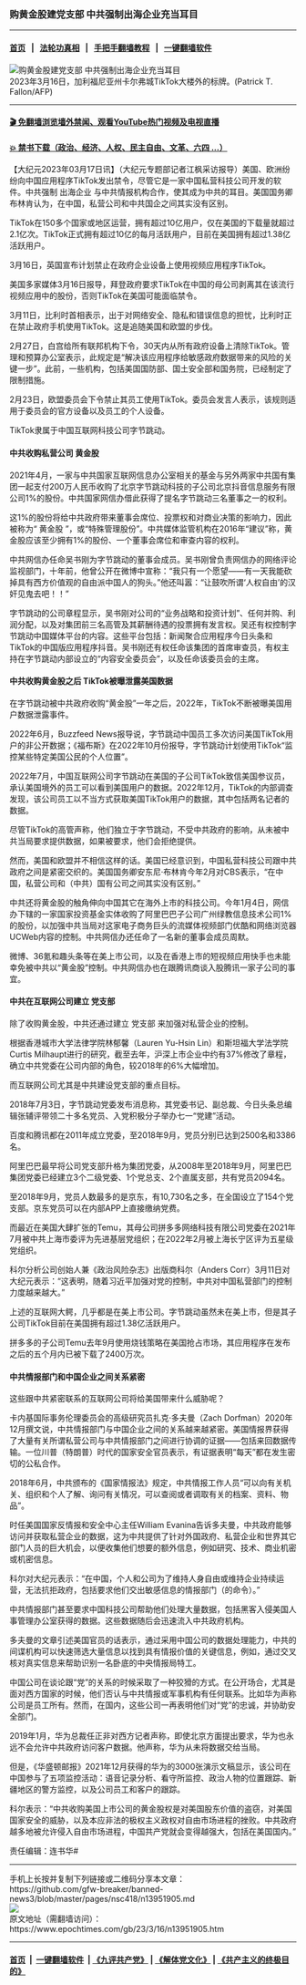 ### 购黄金股建党支部 中共强制出海企业充当耳目
------------------------

#### [首页](https://github.com/gfw-breaker/banned-news3/blob/master/README.md) &nbsp;&nbsp;|&nbsp;&nbsp; [法轮功真相](https://github.com/begood0513/basic/blob/master/README.md)  &nbsp;&nbsp;|&nbsp;&nbsp; [手把手翻墙教程](https://github.com/gfw-breaker/guides/wiki)  &nbsp;&nbsp;|&nbsp;&nbsp; [一键翻墙软件](https://github.com/gfw-breaker/nogfw/blob/master/README.md)  



<div><img alt="购黄金股建党支部 中共强制出海企业充当耳目" class="attachment-djy_600_400 size-djy_600_400 wp-post-image" src="https://i.epochtimes.com/assets/uploads/2023/03/id13951906-000_33BG8EA-600x400.jpg"/>
<div class="caption">
 2023年3月16日，加利福尼亚州卡尔弗城TikTok大楼外的标牌。(Patrick T. Fallon/AFP)
</div></div><hr/>

#### [ 🎬  免翻墙浏览墙外禁闻、观看YouTube热门视频及电视直播](https://github.com/gfw-breaker/HelloWorld)

#### [ 💥  禁书下载（政治、经济、人权、民主自由、文革、六四 ...）](https://github.com/gfw-breaker/books/blob/master/README.md)

<div><p>
 【大纪元2023年03月17日讯】（大纪元专题部记者江枫采访报导）美国、欧洲纷纷向中国应用程序TikTok发出禁令，尽管它是一家中国私营科技公司开发的软件。中共强制
 <ok href="https://www.epochtimes.com/gb/tag/%E5%87%BA%E6%B5%B7%E4%BC%81%E4%B8%9A.html">
  出海企业
 </ok>
 与中共情报机构合作，使其成为中共的耳目。美国国务卿布林肯认为，在中国，私营公司和中共国企之间其实没有区别。
</p>
<p>
 TikTok在150多个国家或地区运营，拥有超过10亿用户，仅在美国的下载量就超过2.1亿次。TikTok正式拥有超过10亿的每月活跃用户，目前在美国拥有超过1.38亿活跃用户。
</p>
<p>
 3月16日，英国宣布计划禁止在政府企业设备上使用视频应用程序TikTok。
</p>
<p>
 美国多家媒体3月16日报导，拜登政府要求TikTok在中国的母公司剥离其在该流行视频应用中的股份，否则TikTok在美国可能面临禁令。
</p>
<p>
 3月11日，比利时首相表示，出于对网络安全、隐私和错误信息的担忧，比利时正在禁止政府手机使用TikTok。这是追随美国和欧盟的步伐。
</p>
<p>
 2月27日，白宫给所有联邦机构下令，30天内从所有政府设备上清除TikTok。管理和预算办公室表示，此规定是“解决该应用程序给敏感政府数据带来的风险的关键一步”。此前，一些机构，包括美国国防部、国土安全部和国务院，已经制定了限制措施。
</p>
<p>
 2月23日，欧盟委员会下令禁止其员工使用TikTok。委员会发言人表示，该规则适用于委员会的官方设备以及员工的个人设备。
</p>
<p>
 TikTok隶属于中国互联网科技公司字节跳动。
</p>
<h4>
 中共收购私营公司
 <ok href="https://www.epochtimes.com/gb/tag/%E9%BB%84%E9%87%91%E8%82%A1.html">
  黄金股
 </ok>
</h4>
<p>
 2021年4月，一家与中共国家互联网信息办公室相关的基金与另外两家中共国有集团一起支付200万人民币收购了北京字节跳动科技的子公司北京抖音信息服务有限公司1%的股份。中共国家网信办借此获得了提名字节跳动三名董事之一的权利。
</p>
<p>
 这1%的股份将给中共政府带来董事会席位、投票权和对商业决策的影响力，因此被称为“
 <ok href="https://www.epochtimes.com/gb/tag/%E9%BB%84%E9%87%91%E8%82%A1.html">
  黄金股
 </ok>
 ”，或“特殊管理股份”。中共媒体监管机构在2016年“建议”称，黄金股应该至少拥有1%的股份、一个董事会席位和审查内容的权利。
</p>
<p>
 中共网信办任命吴书刚为字节跳动的董事会成员。吴书刚曾负责网信办的网络评论监视部门，十年前，他曾公开在微博中宣称：“我只有一个愿望——有一天我能砍掉具有西方价值观的自由派中国人的狗头。”他还叫嚣：“让鼓吹所谓‘人权自由’的汉奸见鬼去吧！！”
</p>
<p>
 字节跳动的公司章程显示，吴书刚对公司的“业务战略和投资计划”、任何并购、利润分配，以及对集团前三名高管及其薪酬待遇的投票拥有发言权。吴还有权控制字节跳动中国媒体平台的内容。这些平台包括：新闻聚合应用程序今日头条和TikTok的中国版应用程序抖音。吴书刚还有权任命该集团的首席审查员，有权主持在字节跳动内部设立的“内容安全委员会”，以及任命该委员会的主席。
</p>
<h4>
 中共收购黄金股之后 TikTok被曝泄露美国数据
</h4>
<p>
 在字节跳动被中共政府收购“黄金股”一年之后，2022年，TikTok不断被曝美国用户数据泄露事件。
</p>
<p>
 2022年6月，Buzzfeed News报导说，字节跳动中国员工多次访问美国TikTok用户的非公开数据；《福布斯》在2022年10月份报导，字节跳动计划使用TikTok“监控某些特定美国公民的个人位置”。
</p>
<p>
 2022年7月，中国互联网公司字节跳动在美国的子公司TikTok致信美国参议员，承认美国境外的员工可以看到美国用户的数据。2022年12月，TikTok的内部调查发现，该公司员工以不当方式获取美国TikTok用户的数据，其中包括两名记者的数据。
</p>
<p>
 尽管TikTok的高管声称，他们独立于字节跳动，不受中共政府的影响，从未被中共当局要求提供数据，如果被要求，他们会拒绝提供。
</p>
<p>
 然而，美国和欧盟并不相信这样的话。美国已经意识到，中国私营科技公司跟中共政府之间是紧密交织的。美国国务卿安东尼‧布林肯今年2月对CBS表示，“在中国，私营公司和（中共）国有公司之间其实没有区别。”
</p>
<p>
 中共还将黄金股的触角伸向中国其它在海外上市的科技公司。今年1月4日，网信办下辖的一家国家投资基金实体收购了阿里巴巴子公司广州绿教信息技术公司1%的股份，以加强中共当局对这家电子商务巨头的流媒体视频部门优酷和网络浏览器UCWeb内容的控制。中共网信办还任命了一名新的董事会成员周默。
</p>
<p>
 微博、36氪和趣头条等在美上市公司，以及在香港上市的短视频应用快手也未能幸免被中共以“黄金股”控制。中共网信办也在跟腾讯商谈入股腾讯一家子公司的事宜。
</p>
<h4>
 中共在互联网公司建立
 <ok href="https://www.epochtimes.com/gb/tag/%E5%85%9A%E6%94%AF%E9%83%A8.html">
  党支部
 </ok>
</h4>
<p>
 除了收购黄金股，中共还通过建立
 <ok href="https://www.epochtimes.com/gb/tag/%E5%85%9A%E6%94%AF%E9%83%A8.html">
  党支部
 </ok>
 来加强对私营企业的控制。
</p>
<p>
 根据香港城市大学法律学院林郁馨（Lauren Yu-Hsin Lin）和斯坦福大学法学院Curtis Milhaupt进行的研究，截至去年，沪深上市企业中约有37%修改了章程，确立中共党委在公司内部的角色，较2018年的6%大幅增加。
</p>
<p>
 而互联网公司尤其是中共建设党支部的重点目标。
</p>
<p>
 2018年7月3日，字节跳动党委发布消息称，其党委书记、副总裁、今日头条总编辑张辅评带领二十多名党员、入党积极分子举办七一“党建”活动。
</p>
<p>
 百度和腾讯都在2011年成立党委，至2018年9月，党员分别已达到2500名和3386名。
</p>
<p>
 阿里巴巴最早将公司党支部升格为集团党委，从2008年至2018年9月，阿里巴巴集团党委已经建立3个二级党委、1个党总支、2个直属支部，共有党员2094名。
</p>
<p>
 至2018年9月，党员人数最多的是京东，有10,730名之多，在全国设立了154个党支部。京东党员可以在内部APP上直接缴纳党费。
</p>
<p>
 而最近在美国大肆扩张的Temu，其母公司拼多多网络科技有限公司党委在2021年7月被中共上海市委评为先进基层党组织；在2022年2月被上海长宁区评为五星级党组织。
</p>
<p>
 科尔分析公司创始人兼《政治风险杂志》出版商科尔（Anders Corr）3月11日对大纪元表示：“这表明，随着习近平加强对党的控制，中共对中国私营部门的控制力度越来越大。”
</p>
<p>
 上述的互联网大鳄，几乎都是在美上市公司。字节跳动虽然未在美上市，但是其子公司TikTok目前在美国拥有超过1.38亿活跃用户。
</p>
<p>
 拼多多的子公司Temu去年9月使用烧钱策略在美国抢占市场，其应用程序在发布之后的五个月内已被下载了2400万次。
</p>
<h4>
 中共情报部门和中国企业之间关系紧密
</h4>
<p>
 这些跟中共紧密联系的互联网公司将给美国带来什么威胁呢？
</p>
<p>
 卡内基国际事务伦理委员会的高级研究员扎克‧多夫曼（Zach Dorfman）2020年12月撰文说，中共情报部门与中国企业之间的关系越来越紧密。美国情报界获得了大量有关所谓私营公司与中共情报部门之间进行协调的证据——包括来回数据传输。一位川普（特朗普）时代的国家安全官员表示，有证据表明“每天”都在发生密切的公私合作。
</p>
<p>
 2018年6月，中共颁布的《国家情报法》规定，中共情报工作人员“可以向有关机关、组织和个人了解、询问有关情况，可以查阅或者调取有关的档案、资料、物品”。
</p>
<p>
 时任美国国家反情报和安全中心主任William Evanina告诉多夫曼，中共政府能够访问并获取私营企业的数据，这为中共提供了针对外国政府、私营企业和世界其它部门人员的巨大机会，以便收集他们想要的额外信息，例如研究、技术、商业机密或机密信息。
</p>
<p>
 科尔对大纪元表示：“在中国，个人和公司为了维持人身自由或维持企业持续运营，无法抗拒政府，包括要求他们交出敏感信息的情报部门（的命令）。”
</p>
<p>
 中共情报部门甚至要求中国科技公司帮助他们处理大量数据，包括黑客入侵美国人事管理办公室获得的数据。这些数据随后会迅速流入中共政府机构。
</p>
<p>
 多夫曼的文章引述美国官员的话表示，通过采用中国公司的数据处理能力，中共的间谍机构可以快速筛选大量信息以找到具有情报价值的关键信息，例如，通过交叉核对真实信息来帮助识别一名卧底的中央情报局特工。
</p>
<p>
 中国公司在谈论跟“党”的关系的时候采取了一种狡猾的方式。在公开场合，尤其是面对西方国家的时候，他们否认与中共情报或军事机构有任何联系。比如华为声称公司是员工所有。然而，在国内，这些公司一再表明他们对“党”的忠诚，并协助安全部门。
</p>
<p>
 2019年1月，华为总裁任正非对西方记者声称，即使北京方面提出要求，华为也永远不会允许中共政府访问客户数据。他声称，华为从未将数据交给当局。
</p>
<p>
 但是，《华盛顿邮报》2021年12月获得的华为的3000张演示文稿显示，该公司在中国参与了五项监控活动：语音记录分析、看守所监控、政治人物的位置跟踪、新疆地区的警方监控，以及公司员工和客户的跟踪。
</p>
<p>
 科尔表示：“中共收购美国上市公司的黄金股权是对美国股东价值的盗窃，对美国国家安全的威胁，以及本应非法的极权主义政权对自由市场进程的挫败。中共政府越多地被允许侵入自由市场进程，中国共产党就会变得越强大，包括在美国国内。”
</p>
<p>
 责任编辑：连书华#
</p>
</div>
<hr/>
手机上长按并复制下列链接或二维码分享本文章：<br/>
https://github.com/gfw-breaker/banned-news3/blob/master/pages/nsc418/n13951905.md <br/>
<a href='https://github.com/gfw-breaker/banned-news3/blob/master/pages/nsc418/n13951905.md'><img src='https://github.com/gfw-breaker/banned-news3/blob/master/pages/nsc418/n13951905.md.png'/></a> <br/>
原文地址（需翻墙访问）：https://www.epochtimes.com/gb/23/3/16/n13951905.htm


------------------------
#### [首页](https://github.com/gfw-breaker/banned-news3/blob/master/README.md) &nbsp;|&nbsp; [一键翻墙软件](https://github.com/gfw-breaker/nogfw/blob/master/README.md) &nbsp;| [《九评共产党》](https://github.com/gfw-breaker/9ping.md/blob/master/README.md#九评之一评共产党是什么) | [《解体党文化》](https://github.com/gfw-breaker/jtdwh.md/blob/master/README.md) | [《共产主义的终极目的》](https://github.com/gfw-breaker/gczydzjmd.md/blob/master/README.md)


<img src='http://gfw-breaker.win/banned-news3/pages/nsc418/n13951905.md' width='0px' height='0px'/>
